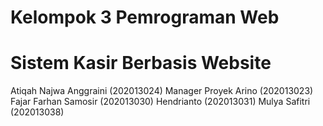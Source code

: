 # Kelompok 3 Pemrograman Web

# Sistem Kasir Berbasis Website

Atiqah Najwa Anggraini 	(202013024) Manager Proyek
Arino 			            (202013023)
Fajar Farhan Samosir	  (202013030)
Hendrianto		          (202013031)
Mulya Safitri		        (202013038)

